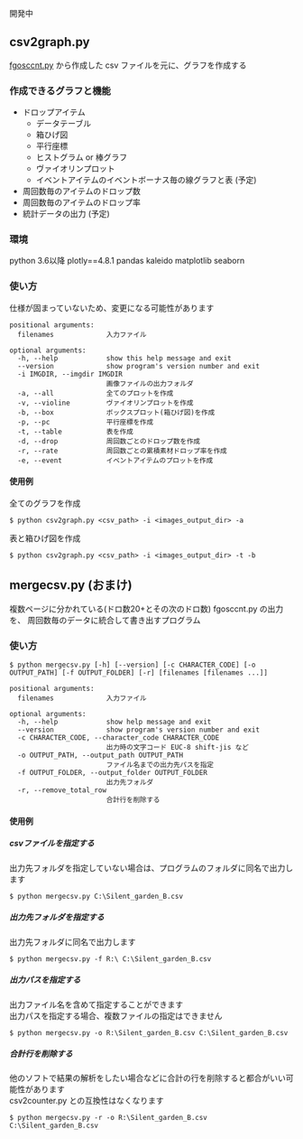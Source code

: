 開発中

## csv2graph.py

[fgosccnt.py](https://github.com/fgosc/fgosccnt) から作成した csv ファイルを元に、グラフを作成する

### 作成できるグラフと機能
- ドロップアイテム
  - データテーブル
  - 箱ひげ図
  - 平行座標
  - ヒストグラム or 棒グラフ
  - ヴァイオリンプロット
  - イベントアイテムのイベントボーナス毎の線グラフと表 (予定)
- 周回数毎のアイテムのドロップ数
- 周回数毎のアイテムのドロップ率
- 統計データの出力 (予定)

### 環境

python 3.6以降
plotly==4.8.1
pandas
kaleido
matplotlib
seaborn

### 使い方

仕様が固まっていないため、変更になる可能性があります

```
positional arguments:
  filenames             入力ファイル

optional arguments:
  -h, --help            show this help message and exit
  --version             show program's version number and exit
  -i IMGDIR, --imgdir IMGDIR
                        画像ファイルの出力フォルダ
  -a, --all             全てのプロットを作成
  -v, --violine         ヴァイオリンプロットを作成
  -b, --box             ボックスプロット(箱ひげ図)を作成
  -p, --pc              平行座標を作成
  -t, --table           表を作成
  -d, --drop            周回数ごとのドロップ数を作成
  -r, --rate            周回数ごとの累積素材ドロップ率を作成
  -e, --event           イベントアイテムのプロットを作成
```

#### 使用例
全てのグラフを作成
```
$ python csv2graph.py <csv_path> -i <images_output_dir> -a
```

表と箱ひげ図を作成
```
$ python csv2graph.py <csv_path> -i <images_output_dir> -t -b
```

## mergecsv.py (おまけ)

複数ページに分かれている(ドロ数20+とその次のドロ数) fgosccnt.py の出力を、
周回数毎のデータに統合して書き出すプログラム
    
### 使い方
```
$ python mergecsv.py [-h] [--version] [-c CHARACTER_CODE] [-o OUTPUT_PATH] [-f OUTPUT_FOLDER] [-r] [filenames [filenames ...]]

positional arguments:
  filenames             入力ファイル

optional arguments:
  -h, --help            show help message and exit
  --version             show program's version number and exit
  -c CHARACTER_CODE, --character_code CHARACTER_CODE
                        出力時の文字コード EUC-8 shift-jis など
  -o OUTPUT_PATH, --output_path OUTPUT_PATH
                        ファイル名までの出力先パスを指定
  -f OUTPUT_FOLDER, --output_folder OUTPUT_FOLDER
                        出力先フォルダ
  -r, --remove_total_row
                        合計行を削除する
```

#### 使用例

##### csvファイルを指定する
出力先フォルダを指定していない場合は、プログラムのフォルダに同名で出力します
```
$ python mergecsv.py C:\Silent_garden_B.csv
```
##### 出力先フォルダを指定する
出力先フォルダに同名で出力します
```
$ python mergecsv.py -f R:\ C:\Silent_garden_B.csv
```
##### 出力パスを指定する

出力ファイル名を含めて指定することができます<br>
出力パスを指定する場合、複数ファイルの指定はできません
```
$ python mergecsv.py -o R:\Silent_garden_B.csv C:\Silent_garden_B.csv
```
##### 合計行を削除する
他のソフトで結果の解析をしたい場合などに合計の行を削除すると都合がいい可能性があります<br>
csv2counter.py との互換性はなくなります
```
$ python mergecsv.py -r -o R:\Silent_garden_B.csv C:\Silent_garden_B.csv
```

